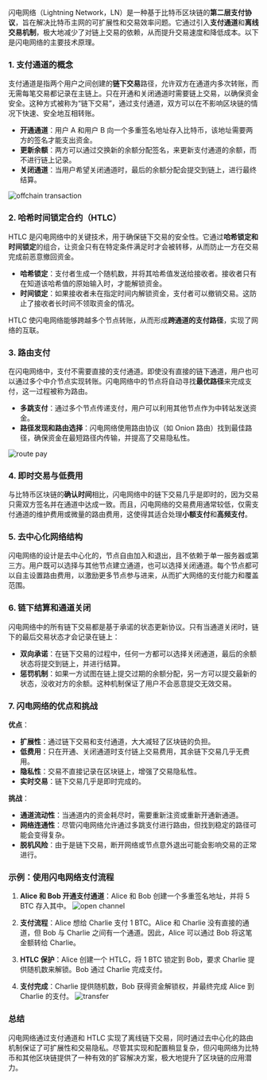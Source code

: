 闪电网络（Lightning Network，LN）是一种基于比特币区块链的**第二层支付协议**，旨在解决比特币主网的可扩展性和交易效率问题。它通过引入**支付通道**和**离线交易机制**，极大地减少了对链上交易的依赖，从而提升交易速度和降低成本。以下是闪电网络的主要技术原理。


### 1. **支付通道的概念**

支付通道是指两个用户之间创建的**链下交易**路径，允许双方在通道内多次转账，而无需每笔交易都记录在主链上。只在开通和关闭通道时需要链上交易，以确保资金安全。这种方式被称为“链下交易”，通过支付通道，双方可以在不影响区块链的情况下快速、安全地互相转账。

- **开通通道**：用户 A 和用户 B 向一个多重签名地址存入比特币，该地址需要两方的签名才能支出资金。
- **更新余额**：两方可以通过交换新的余额分配签名，来更新支付通道的余额，而不进行链上记录。
- **关闭通道**：当用户希望关闭通道时，最后的余额分配会提交到链上，进行最终结算。


![offchain transaction](./imgs/offchain.png)

### 2. **哈希时间锁定合约（HTLC）**

HTLC 是闪电网络中的关键技术，用于确保链下交易的安全性。它通过**哈希锁定和时间锁定**的组合，让资金只有在特定条件满足时才会被转移，从而防止一方在交易完成前恶意撤回资金。

- **哈希锁定**：支付者生成一个随机数，并将其哈希值发送给接收者。接收者只有在知道该哈希值的原始输入时，才能解锁资金。
- **时间锁定**：如果接收者未在指定时间内解锁资金，支付者可以撤销交易。这防止了接收者长时间不领取资金的情况。

HTLC 使闪电网络能够跨越多个节点转账，从而形成**跨通道的支付路径**，实现了网络的互联。

### 3. **路由支付**

在闪电网络中，支付不需要直接的支付通道。即使没有直接的链下通道，用户也可以通过多个中介节点实现转账。闪电网络中的节点将自动寻找**最优路径**来完成支付，这一过程被称为路由。

- **多跳支付**：通过多个节点传递支付，用户可以利用其他节点作为中转站发送资金。
- **路径发现和路由选择**：闪电网络使用路由协议（如 Onion 路由）找到最佳路径，确保资金在最短路径内传输，并提高了交易隐私性。


![route pay](./imgs/route.png)

### 4. **即时交易与低费用**

与比特币区块链的**确认时间**相比，闪电网络中的链下交易几乎是即时的，因为交易只需双方签名并在通道中达成一致。而且，闪电网络的交易费用通常较低，仅需支付通道的维护费用或微量的路由费用，这使得其适合处理**小额支付**和**高频支付**。

### 5. **去中心化网络结构**

闪电网络的设计是去中心化的，节点自由加入和退出，且不依赖于单一服务器或第三方。用户既可以选择与其他节点建立通道，也可以选择关闭通道。每个节点都可以自主设置路由费用，以激励更多节点参与进来，从而扩大网络的支付能力和覆盖范围。

### 6. **链下结算和通道关闭**

闪电网络中的所有链下交易都是基于承诺的状态更新协议。只有当通道关闭时，链下的最后交易状态才会记录在链上：

- **双向承诺**：在链下交易的过程中，任何一方都可以选择关闭通道，最后的余额状态将提交到链上，并进行结算。
- **惩罚机制**：如果一方试图在链上提交过期的余额分配，另一方可以提交最新的状态，没收对方的余额。这种机制保证了用户不会恶意提交无效交易。

### 7. **闪电网络的优点和挑战**

**优点**：
- **扩展性**：通过链下交易和支付通道，大大减轻了区块链的负担。
- **低费用**：只在开通、关闭通道时支付链上交易费用，其余链下交易几乎无费用。
- **隐私性**：交易不直接记录在区块链上，增强了交易隐私性。
- **实时交易**：链下交易几乎是即时完成的。

**挑战**：
- **通道流动性**：当通道内的资金耗尽时，需要重新注资或重新开通新通道。
- **网络连通性**：尽管闪电网络允许通过多跳支付进行路由，但找到稳定的路径可能会变得复杂。
- **脱机风险**：由于是链下交易，断开网络或节点意外退出可能会影响交易的正常进行。

### 示例：使用闪电网络支付流程

1. **Alice 和 Bob 开通支付通道**：Alice 和 Bob 创建一个多重签名地址，并将 5 BTC 存入其中。
![open channel](./imgs/open.png)

2. **支付流程**：Alice 想给 Charlie 支付 1 BTC。Alice 和 Charlie 没有直接的通道，但 Bob 与 Charlie 之间有一个通道。因此，Alice 可以通过 Bob 将这笔金额转给 Charlie。
3. **HTLC 保护**：Alice 创建一个 HTLC，将 1 BTC 锁定到 Bob，要求 Charlie 提供随机数来解锁。Bob 通过 Charlie 完成支付。
4. **支付完成**：Charlie 提供随机数，Bob 获得资金解锁权，并最终完成 Alice 到 Charlie 的支付。
![transfer](./imgs/transfer.png)


### 总结

闪电网络通过支付通道和 HTLC 实现了离线链下交易，同时通过去中心化的路由机制保证了可扩展性和交易隐私。尽管其实现和配置稍显复杂，但闪电网络为比特币和其他区块链提供了一种有效的扩容解决方案，极大地提升了区块链的应用潜力。